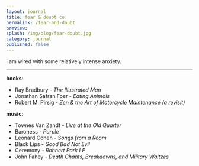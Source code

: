 ```yaml
---
layout: journal
title: fear & doubt co.
permalink: /fear-and-doubt
preview: 
splash: /img/blog/fear-doubt.jpg
category: journal
published: false
---
```


i am wired with some relatively intense anxiety. 

---

__books__:

 - Ray Bradbury - _The Illustrated Man_
 - Jonathan Safran Foer - _Eating Animals_
 - Robert M. Pirsig - _Zen & the Art of Motorcycle Maintenance (a revisit)_

__music__:

 - Townes Van Zandt - _Live at the Old Quarter_
 - Baroness - _Purple_
 - Leonard Cohen - _Songs from a Room_
 - Black Lips - _Good Bad Not Evil_
 - Ceremony - _Rohnert Park LP_
 - John Fahey - _Death Chants, Breakdowns, and Military Waltzes_

